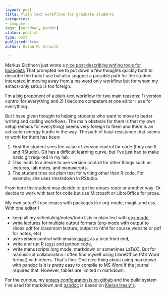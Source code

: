 ```yaml
---
layout: post
title: Plain text workflows for graduate students
categories:
- Computers
tags: [markdown, pandoc]
status: publish
type: post
published: true
author: Dylan W. Schwilk

---
```

Markus Eichhorn just wrote a [nice post describing writing tools for biologists](http://treesinspace.com/2016/02/16/open-source-software-for-biologists-pt-1-writing-tools/)
That prompted me to put down a few thoughts quickly both to describe the tools I use but also suggest a possible path for the student interested in moving away from a ms word only workflow but for whom my emacs-only setup is too foreign.

I'm a big proponent of a plain-text workflow for two main reasons: 1) version control for everything and 2) I become competent at one editor I use for everything.

But I have given thought to helping students who want to move to better writing and coding workflows. The main obstacle for them is that my own setup (emacs for everything) seems very foreign to them and there is an activation energy hurdle in the way. The path of least resistance that seems to work for them has been:

1. First the student sees the value of version control for code (they use R and RStudio). Git has a difficult learning curve, but I've just had to make basic git required in my lab.
2. This leads to a desire to use version control for other things such as lectures, lab notes, and manuscripts.
3. The student tries out plain text for writing other than R code. For example, she uses rmarkdown in RStudio.

From here the student may decide to go the emacs route or another way. Or decide to work with text for code but use Microsoft or LibreOffice for prose.

My own setup? I use emacs with packages like org-mode, magit, and ess. With one editor I

- keep all my scheduling/notes/todo lists in plain text with [org-mode](http://orgmode.org/),
- write lectures for multiple output formats (org-mode with output to slides pdf for classroom lecture, output to html for course website or pdf for notes, etc).
- use version control with emacs [magit](https://github.com/magit/magit) as a nice front end,
- write and run R ([ess](http://ess.r-project.org/)) and python code, 
- write manuscripts (org mode, markdown or sometimes LaTeX). But for manuscript collaboration I often find myself using LibreOffice (MS Word format) with others. That's fine. One nice thing about using markdown with pandoc is it is pretty easy to compile to MS Word if the journal requires that. However, tables are limited in markdown.

For the curious, my [emacs configuration is on github](https://github.com/dschwilk/emacs-config) and the build system I've used for markdown and [pandoc](http://pandoc.org/) is based on [Kieran Healy's](http://kieranhealy.org/).
